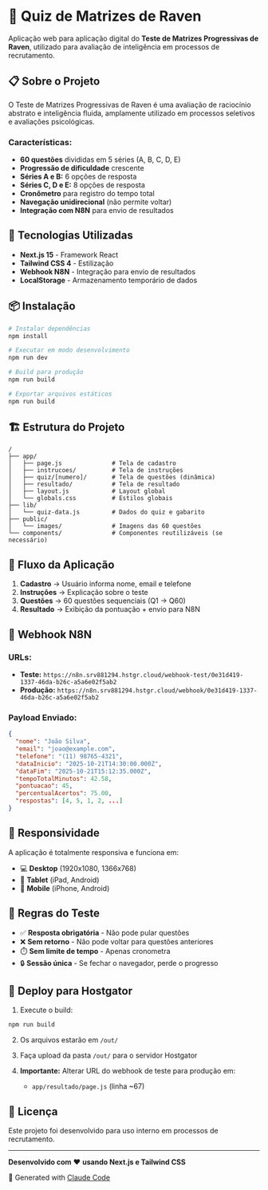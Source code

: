 # 🧠 Quiz de Matrizes de Raven

Aplicação web para aplicação digital do **Teste de Matrizes Progressivas de Raven**, utilizado para avaliação de inteligência em processos de recrutamento.

## 📋 Sobre o Projeto

O Teste de Matrizes Progressivas de Raven é uma avaliação de raciocínio abstrato e inteligência fluida, amplamente utilizado em processos seletivos e avaliações psicológicas.

### Características:
- **60 questões** divididas em 5 séries (A, B, C, D, E)
- **Progressão de dificuldade** crescente
- **Séries A e B:** 6 opções de resposta
- **Séries C, D e E:** 8 opções de resposta
- **Cronômetro** para registro do tempo total
- **Navegação unidirecional** (não permite voltar)
- **Integração com N8N** para envio de resultados

## 🚀 Tecnologias Utilizadas

- **Next.js 15** - Framework React
- **Tailwind CSS 4** - Estilização
- **Webhook N8N** - Integração para envio de resultados
- **LocalStorage** - Armazenamento temporário de dados

## 📦 Instalação

```bash
# Instalar dependências
npm install

# Executar em modo desenvolvimento
npm run dev

# Build para produção
npm run build

# Exportar arquivos estáticos
npm run build
```

## 🏗️ Estrutura do Projeto

```
/
├── app/
│   ├── page.js              # Tela de cadastro
│   ├── instrucoes/          # Tela de instruções
│   ├── quiz/[numero]/       # Tela de questões (dinâmica)
│   ├── resultado/           # Tela de resultado
│   ├── layout.js            # Layout global
│   └── globals.css          # Estilos globais
├── lib/
│   └── quiz-data.js         # Dados do quiz e gabarito
├── public/
│   └── images/              # Imagens das 60 questões
└── components/              # Componentes reutilizáveis (se necessário)
```

## 🔄 Fluxo da Aplicação

1. **Cadastro** → Usuário informa nome, email e telefone
2. **Instruções** → Explicação sobre o teste
3. **Questões** → 60 questões sequenciais (Q1 → Q60)
4. **Resultado** → Exibição da pontuação + envio para N8N

## 📡 Webhook N8N

### URLs:
- **Teste:** `https://n8n.srv881294.hstgr.cloud/webhook-test/0e31d419-1337-46da-b26c-a5a6e02f5ab2`
- **Produção:** `https://n8n.srv881294.hstgr.cloud/webhook/0e31d419-1337-46da-b26c-a5a6e02f5ab2`

### Payload Enviado:
```json
{
  "nome": "João Silva",
  "email": "joao@example.com",
  "telefone": "(11) 98765-4321",
  "dataInicio": "2025-10-21T14:30:00.000Z",
  "dataFim": "2025-10-21T15:12:35.000Z",
  "tempoTotalMinutos": 42.58,
  "pontuacao": 45,
  "percentualAcertos": 75.00,
  "respostas": [4, 5, 1, 2, ...]
}
```

## 🎨 Responsividade

A aplicação é totalmente responsiva e funciona em:
- 💻 **Desktop** (1920x1080, 1366x768)
- 📱 **Tablet** (iPad, Android)
- 📱 **Mobile** (iPhone, Android)

## 📝 Regras do Teste

- ✅ **Resposta obrigatória** - Não pode pular questões
- ❌ **Sem retorno** - Não pode voltar para questões anteriores
- ⏱️ **Sem limite de tempo** - Apenas cronometra
- 🔒 **Sessão única** - Se fechar o navegador, perde o progresso

## 🚀 Deploy para Hostgator

1. Execute o build:
```bash
npm run build
```

2. Os arquivos estarão em `/out/`

3. Faça upload da pasta `/out/` para o servidor Hostgator

4. **Importante:** Alterar URL do webhook de teste para produção em:
   - `app/resultado/page.js` (linha ~67)

## 📄 Licença

Este projeto foi desenvolvido para uso interno em processos de recrutamento.

---

**Desenvolvido com** ❤️ **usando Next.js e Tailwind CSS**

🤖 Generated with [Claude Code](https://claude.com/claude-code)
